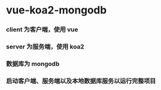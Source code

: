 # vue-koa2-mongodb

### client 为客户端，使用 vue

### server 为服务端，使用 koa2

### 数据库为 mongodb

### 启动客户端、服务端以及本地数据库服务以运行完整项目
